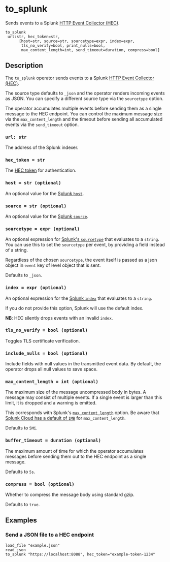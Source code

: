 # to_splunk

Sends events to a Splunk [HTTP Event Collector (HEC)][hec].

[hec]: https://docs.splunk.com/Documentation/Splunk/9.3.1/Data/UsetheHTTPEventCollector

```tql
to_splunk
 url:str, hec_token=str,
      [host=str, source=str, sourcetype=expr, index=expr,
       tls_no_verify=bool, print_nulls=bool,
       max_content_length=int, send_timeout=duration, compress=bool]
```

## Description

The `to_splunk` operator sends events to a Splunk [HTTP Event Collector
(HEC)][hec].

The source type defaults to `_json` and the operator renders incoming events as
JSON. You can specify a different source type via the `sourcetype` option.

The operator accumulates multiple events before sending them as a single
message to the HEC endpoint. You can control the maximum message size via the
`max_content_length` and the timeout before sending all accumulated events via
the `send_timeout` option.

### `url: str`

The address of the Splunk indexer.

### `hec_token = str`

The [HEC
token](https://docs.splunk.com/Documentation/Splunk/9.3.1/Data/UsetheHTTPEventCollector#Create_an_Event_Collector_token_on_Splunk_Cloud_Platform)
for authentication.

### `host = str (optional)`

An optional value for the [Splunk `host`](https://docs.splunk.com/Splexicon:Host).

### `source = str (optional)`

An optional value for the [Splunk `source`](https://docs.splunk.com/Splexicon:Source).

### `sourcetype = expr (optional)`

An optional expression for [Splunk's
`sourcetype`](https://docs.splunk.com/Splexicon:Sourcetype) that evaluates to a
`string`. You can use this to set the `sourcetype` per event, by providing a
field instead of a string.

Regardless of the chosen `sourcetype`, the event itself is passed as a json object
in `event` key of level object that is sent.

Defaults to `_json`.

### `index = expr (optional)`

An optional expression for the [Splunk
`index`](https://docs.splunk.com/Splexicon:Index) that evaluates to a `string`.

If you do not provide this option, Splunk will use the default index.

**NB**: HEC silently drops events with an invalid `index`.

### `tls_no_verify = bool (optional)`

Toggles TLS certificate verification.

### `include_nulls = bool (optional)`

Include fields with null values in the transmitted event data. By default, the
operator drops all null values to save space.

### `max_content_length = int (optional)`

The maximum size of the message uncompressed body in bytes. A message may consist of multiple events.
If a single event is larger than this limit, it is dropped and a warning is emitted.

This corresponds with Splunk's
[`max_content_length`](https://docs.splunk.com/Documentation/Splunk/9.3.1/Admin/Limitsconf#.5Bhttp_input.5D)
option. Be aware that [Splunk Cloud has a default of
`1MB`](https://docs.splunk.com/Documentation/SplunkCloud/9.2.2406/Service/SplunkCloudservice#Using_HTTP_Event_Collector_.28HEC.29)
for `max_content_length`.

Defaults to `5Mi`.

### `buffer_timeout = duration (optional)`

The maximum amount of time for which the operator accumulates messages before
sending them out to the HEC endpoint as a single message.

Defaults to `5s`.

### `compress = bool (optional)`

Whether to compress the message body using standard gzip.

Defaults to `true`.

## Examples

### Send a JSON file to a HEC endpoint

```tql
load_file "example.json"
read_json
to_splunk "https://localhost:8088", hec_token="example-token-1234"
```
